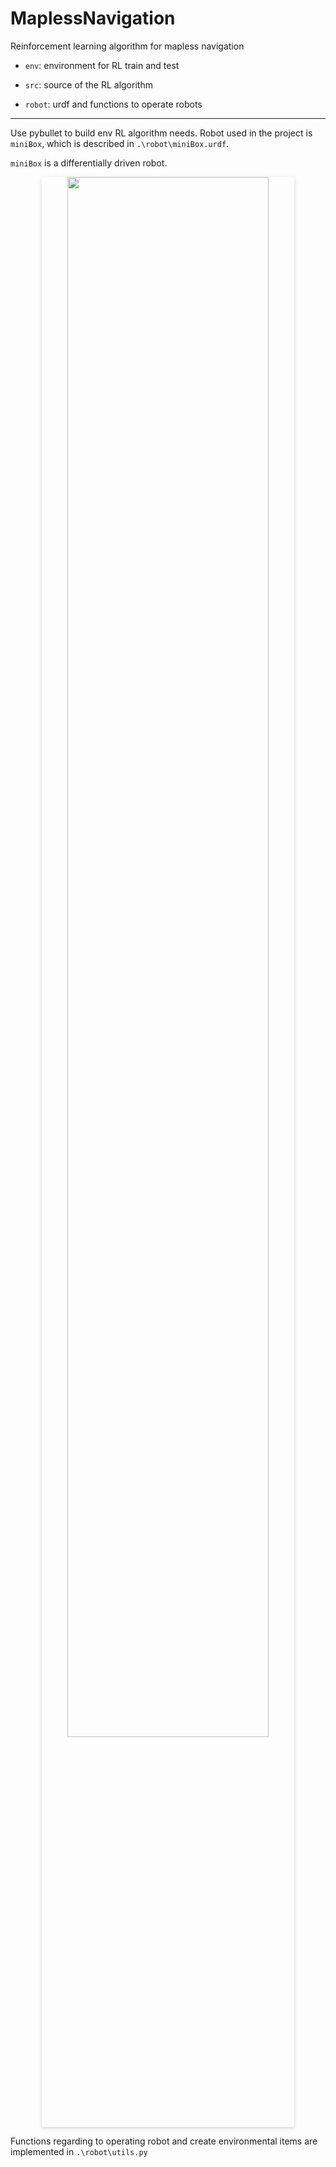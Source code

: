 # MaplessNavigation

Reinforcement learning algorithm for mapless navigation

- `env`: environment for RL train and test

- `src`: source of the RL algorithm

- `robot`: urdf and functions to operate robots   

---

Use pybullet to build env RL algorithm needs. Robot used in the project is `miniBox`, which is described in `.\robot\miniBox.urdf`.

`miniBox` is a differentially driven robot.

<center>
    <img style="border-radius: 0.3125em;
    box-shadow: 0 2px 4px 0 rgba(34,36,38,.12),0 2px 10px 0 rgba(34,36,38,.08);" 
    src="https://i.loli.net/2021/02/10/HjoJK87T52YMOxa.png" width = "80%" alt=""/>
    <br>
</center>

Functions regarding to operating robot and create environmental items are implemented in `.\robot\utils.py`

